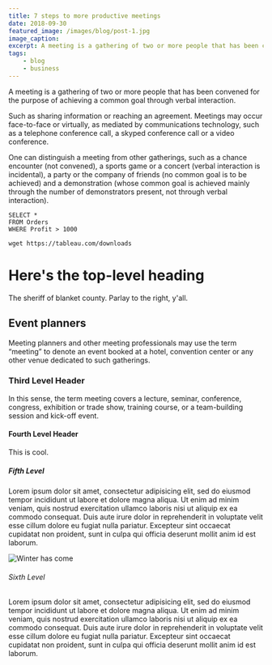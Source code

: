```yaml
---
title: 7 steps to more productive meetings
date: 2018-09-30
featured_image: /images/blog/post-1.jpg
image_caption: 
excerpt: A meeting is a gathering of two or more people that has been convened for the purpose of achieving a common goal through verbal interaction.
tags:
    - blog
    - business
---
```


A meeting is a gathering of two or more people that has been convened for the purpose of achieving a common goal through verbal interaction.

Such as sharing information or reaching an agreement. Meetings may occur face-to-face or virtually, as mediated by communications technology, such as a telephone conference call, a skyped conference call or a video conference.

One can distinguish a meeting from other gatherings, such as a chance encounter (not convened), a sports game or a concert (verbal interaction is incidental), a party or the company of friends (no common goal is to be achieved) and a demonstration (whose common goal is achieved mainly through the number of demonstrators present, not through verbal interaction).

```sql/1
SELECT *
FROM Orders
WHERE Profit > 1000
```

```shell
wget https://tableau.com/downloads
```
# Here's the top-level heading

The sheriff of blanket county. Parlay to the right, y'all. 

## Event planners

Meeting planners and other meeting professionals may use the term “meeting” to denote an event booked at a hotel, convention center or any other venue dedicated to such gatherings.

### Third Level Header
In this sense, the term meeting covers a lecture, seminar, conference, congress, exhibition or trade show, training course, or a team-building session and kick-off event.

#### Fourth Level Header

This is cool.

##### Fifth Level

Lorem ipsum dolor sit amet, consectetur adipisicing elit, sed do eiusmod tempor incididunt ut labore et dolore magna aliqua. Ut enim ad minim veniam, quis nostrud exercitation ullamco laboris nisi ut aliquip ex ea commodo consequat. Duis aute irure dolor in reprehenderit in voluptate velit esse cillum dolore eu fugiat nulla pariatur. Excepteur sint occaecat cupidatat non proident, sunt in culpa qui officia deserunt mollit anim id est laborum.

![](https://images.unsplash.com/photo-1551582046-52be1109d772?ixlib=rb-1.2.1&ixid=eyJhcHBfaWQiOjEyMDd9&auto=format&fit=crop&w=2800&q=80 "Winter has come")

###### Sixth Level 

Lorem ipsum dolor sit amet, consectetur adipisicing elit, sed do eiusmod tempor incididunt ut labore et dolore magna aliqua. Ut enim ad minim veniam, quis nostrud exercitation ullamco laboris nisi ut aliquip ex ea commodo consequat. Duis aute irure dolor in reprehenderit in voluptate velit esse cillum dolore eu fugiat nulla pariatur. Excepteur sint occaecat cupidatat non proident, sunt in culpa qui officia deserunt mollit anim id est laborum.
